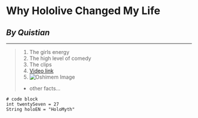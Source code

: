 # **Why Hololive Changed My Life**
## *By Quistian*
---
> 1. The girls energy
> 2. The high level of comedy
> 3. The clips 
> 4. [Video link](https://www.youtube.com/watch?v=bPyVkcM_WhQ&list=LL&index=76)
> 5. ![Oshimem Image](https://i.redd.it/fif8t6uwf3q51.jpg)
> - other facts...

```
# code block
int twentySeven = 27
String holoEN = "HoloMyth"
```
